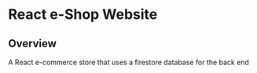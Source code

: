 # React e-Shop Website

## Overview

A React e-commerce store that uses a firestore database for the back end
